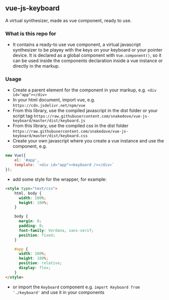 ## vue-js-keyboard ##
A virtual synthesizer, made as vue component, ready to use.

### What is this repo for ###
* It contains a ready-to use vue component, a virtual javascript synthesizer to be playey with the keys on your keyboard or your pointer device. It is declared as a global component with `Vue.component()`, so it can be used inside the components declaration inside a vue instance or directly in the markup.

### Usage ###
* Create a parent element for the component in your markup, e.g. `<div id="app"></div>`
* In your html document, import vue, e.g. `https://cdn.jsdelivr.net/npm/vue`
* From this library, use the compiled javascript in the dist folder or your script tag `https://raw.githubusercontent.com/snakedove/vue-js-keyboard/master/dist/keyboard.js`
* From this library, use the compiled css in the dist folder `https://raw.githubusercontent.com/snakedove/vue-js-keyboard/master/dist/keyboard.css`
* Create your own javascript where you create a vue instance and use the component, e.g.
```javascript
new Vue({
    el: '#app',
    template: `<div id="app"><keyboard /></div>`
});
```
* add some style for the wrapper, for example:
```html
<style type="text/css">
    html, body {
      width: 100%;
      height: 100%;
    }

    body {
      margin: 0;
      padding: 0;
      font-family: Verdana, sans-serif;
      position: fixed;
    }

    #app {
      width: 100%;
      height: 100%;
      position: relative;
      display: flex;
    }
</style>
```
* or import the `Keyboard` component e.g. `import Keyboard from './keyboard'` and use it in your components

